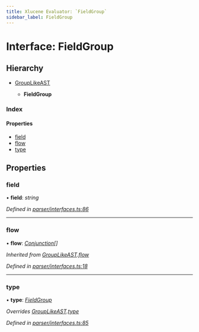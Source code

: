```yaml
---
title: Xlucene Evaluator: `FieldGroup`
sidebar_label: FieldGroup
---
```


# Interface: FieldGroup

## Hierarchy

* [GroupLikeAST](grouplikeast.md)

  * **FieldGroup**

### Index

#### Properties

* [field](fieldgroup.md#field)
* [flow](fieldgroup.md#flow)
* [type](fieldgroup.md#type)

## Properties

###  field

• **field**: *string*

*Defined in [parser/interfaces.ts:86](https://github.com/terascope/teraslice/blob/a2250fb9/packages/xlucene-evaluator/src/parser/interfaces.ts#L86)*

___

###  flow

• **flow**: *[Conjunction](conjunction.md)[]*

*Inherited from [GroupLikeAST](grouplikeast.md).[flow](grouplikeast.md#flow)*

*Defined in [parser/interfaces.ts:18](https://github.com/terascope/teraslice/blob/a2250fb9/packages/xlucene-evaluator/src/parser/interfaces.ts#L18)*

___

###  type

• **type**: *[FieldGroup](../enums/asttype.md#fieldgroup)*

*Overrides [GroupLikeAST](grouplikeast.md).[type](grouplikeast.md#type)*

*Defined in [parser/interfaces.ts:85](https://github.com/terascope/teraslice/blob/a2250fb9/packages/xlucene-evaluator/src/parser/interfaces.ts#L85)*
